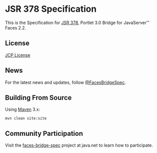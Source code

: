 # JSR 378 Specification

This is the Specification for [JSR 378](https://www.jcp.org/en/jsr/detail?id=378), Portlet 3.0 Bridge for
JavaServer&trade; Faces 2.2.

## License

[JCP License](LICENSE.txt)

## News

For the latest news and updates, follow [@FacesBridgeSpec](https://twitter.com/FacesBridgeSpec).

## Building From Source

Using [Maven](https://maven.apache.org/) 3.x:

	mvn clean site:site

## Community Participation

Visit the [faces-bridge-spec](https://java.net/projects/faces-bridge-spec) project at java.net to learn how to
participate.